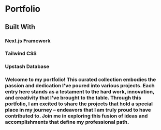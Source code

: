 # Portfolio

## Built With

### Next.js Framework

### Tailwind CSS

### Upstash Database

### Welcome to my portfolio! This curated collection embodies the passion and dedication I've poured into various projects. Each entry here stands as a testament to the hard work, innovation, and creativity that I've brought to the table. Through this portfolio, I am excited to share the projects that hold a special place in my journey – endeavors that I am truly proud to have contributed to. Join me in exploring this fusion of ideas and accomplishments that define my professional path.
